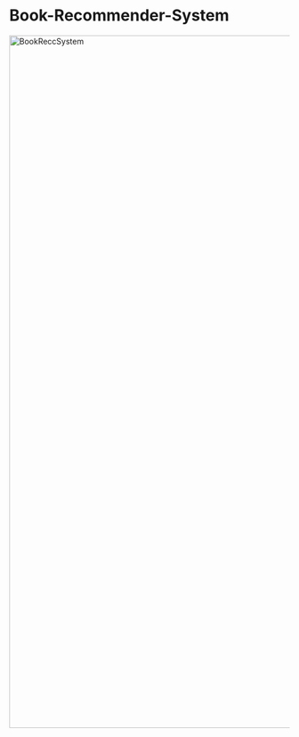 # Book-Recommender-System
<img width="1245" alt="BookReccSystem" src="https://github.com/Torin99/Book-Recommender-System/assets/87572723/f7b44286-e7f2-4338-9611-e58b8b7eccff">
